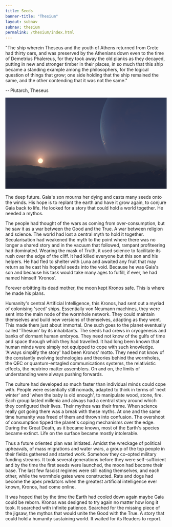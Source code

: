 ```yaml
---
title: Seeds
banner-title: "Thesium" 
layout: subnav 
subnav: thesium 
permalink: /thesium/index.html
---
```


<div class="quote">
"The ship wherein Theseus and the youth of Athens returned
from Crete had thirty oars, and was preserved by the Athenians down even to the
time of Demetrius Phalereus, for they took away the old planks as they decayed,
putting in new and stronger timber in their places, in so much that this ship
became a standing example among the philosophers, for the logical question of
things that grow; one side holding that the ship remained the same, and the
other contending that it was not the same."  

-- Plutarch, Theseus
</div>

![another sunset somewhere - capn-damo on deviantart.com](/assets/images/Thesium/another-sunset-somewhere.png)


The deep future. Gaia's son mourns her dying and casts many seeds onto the
winds. His hope is to replant the earth and have it grow again, to conjure Gaia
back to life. He looked for a story that could hold a world together. He needed
a mythos.

The people had thought of the wars as coming from over-consumption, but he saw
it as a war between the Good and the True. A war between religion and science.
The world had lost a central myth to hold it together. Secularisation had
weakened the myth to the point where there was no longer a shared story and in
the vacuum that followed, rampant profiteering had dominated. Wearing the mask
of Truth, it used science to facilitate its rush over the edge of the cliff. It
had killed everyone but this son and his helpers. He had fled to shelter with
Luna and awaited any fruit that may return as he cast his hopeful seeds into
the void. Because he was Gaia's son and because his task would take many ages
to fulfill, if ever, he had named himself 'Kronos'.

Forever orbitting its dead mother, the moon kept Kronos safe. This is where he
made his plans.

Humanity's central Artificial Intelligence, this Kronos, had sent out a myriad
of colonising 'seed' ships. Essentially von Neumann machines, they were sent
into the main node of the wormhole network. They could maintain themselves and
build new versions of themselves, adapting as they went. This made them just
about immortal. One such goes to the planet eventually called 'Thesium' by its
inhabitants. The seeds had crews in cryogenesis and banks of dormant human
embryos. They need not know of the gulfs of time and space through which they
had travelled. It had long been known that human minds were simply not equipped
to cope with such knowledge. 'Always simplify the story' had been Kronos'
motto. They need not know of the constantly evolving technologies and theories
behind the wormholes, the QEC or quantum-entagled communications systems, the
relativistic effects, the neutrino matter assemblers. On and on, the limits of
understanding were always pushing forwards.

The culture had developed so much faster than individual minds could cope with.
People were essentially still nomads, adapted to think in terms of 'next
winter' and 'when the baby is old enough', to manipulate wood, stone, fire.
Each group lasted millenia and always had a central story around which they
configured their lives. Their mythos was their frame. When science really got
going there was a break with these myths. At one and the same time humanity was
freed of them and thrown into confusion. The overshoot of consumption tipped
the planet's coping mechanisms over the edge. During the Great Death, as it
became known, most of the Earth's species became extinct. Life on the surface
became mostly intolerable.

Thus a future oriented plan was initiated. Amidst the wreckage of political
upheavals, of mass migrations and water wars, a group of the top people in
their fields gathered and started work. Somehow they co-opted military funding
streams. It took several generations before they were self-sufficient and by
the time the first seeds were launched, the moon had become their base. The last
few fascist regimes were still eating themselves, and each other, while the
wormhole gates were constructed. Rats and dogs had become the apex predators
when the greatest artificial intelligence ever known, Kronos, had come online.

It was hoped that by the time the Earth had cooled down again maybe Gaia could
be reborn. Kronos was designed to try again no matter how long it took. It
searched with infinite patience. Searched for the missing piece of the jigsaw,
the mythos that would unite the Good with the True. A story that could hold a
humanity sustaining world. It waited for its Readers to report.

